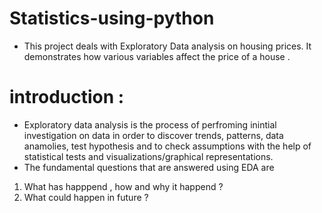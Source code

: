 # Statistics-using-python
* This project deals with Exploratory Data analysis on housing prices. It demonstrates how various variables affect the price of a house .

# introduction :
* Exploratory data analysis is the process of perfroming inintial investigation on data in order to discover trends, patterns, data anamolies, test hypothesis and to check assumptions with the help of statistical tests and visualizations/graphical representations.
* The fundamental questions that are answered using EDA are 
1. What has happpend , how and why it happend ?
2. What could happen in future ? 
